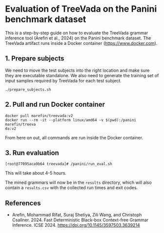 # Evaluation of TreeVada on the Panini benchmark dataset

This is a step-by-step guide on how to evaluate the TreeVada grammar inference tool (Arefin et al., 2024) on the Panini benchmark dataset. The TreeVada artifact runs inside a Docker container (<https://www.docker.com>).

## 1. Prepare subjects

We need to move the test subjects into the right location and make sure they are executable standalone. We also need to generate the training set of input samples required by TreeVada for each test subject.

```shell
./prepare_subjects.sh
```

## 2. Pull and run Docker container

```shell
docker pull marefin/treevada:v2
docker run --rm -it --platform linux/amd64 -v $(pwd):/panini marefin/treeva
da:v2
```

From here on out, all commands are run inside the Docker container.

## 3. Run evaluation

```console
[root@77095aca9b64 treevada]# /panini/run_eval.sh
```

This will take about 4-5 hours.

The mined grammars will now be in the `results` directory, which will also contain a `results.csv` with the collected run times and exit codes.

## References

* Arefin, Mohammad Rifat, Suraj Shetiya, Zili Wang, and Christoph Csallner. 2024. Fast Deterministic Black-box Context-free Grammar Inference. ICSE 2024. <https://doi.org/10.1145/3597503.3639214>
